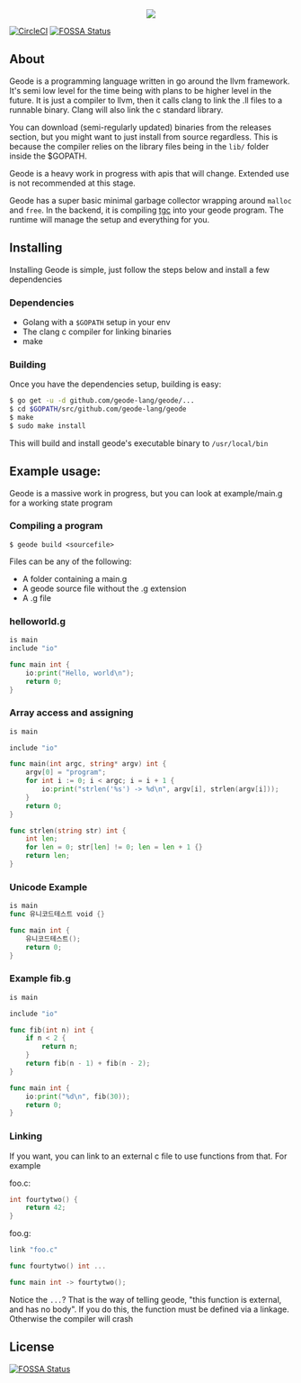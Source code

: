 <div style="text-align:center"><img src="https://s3-us-west-2.amazonaws.com/nickwanninger/geode/masthead.png"/></div>

[![CircleCI](https://circleci.com/gh/nickwanninger/geode/tree/master.svg?style=svg)](https://circleci.com/gh/nickwanninger/geode/tree/master)
[![FOSSA Status](https://app.fossa.io/api/projects/git%2Bgithub.com%2Fgeode-lang%2Fgeode.svg?type=shield)](https://app.fossa.io/projects/git%2Bgithub.com%2Fgeode-lang%2Fgeode?ref=badge_shield)

## About

Geode is a programming language written in go around the llvm framework.
It's semi low level for the time being with plans to be higher level in
the future. It is just a compiler to llvm, then it calls clang to link the
.ll files to a runnable binary. Clang will also link the c standard library.

You can download (semi-regularly updated) binaries from the releases section,
but you might want to just install from source regardless. This is because
the compiler relies on the library files being in the `lib/` folder inside
the $GOPATH.

Geode is a heavy work in progress with apis that will change. Extended use is
not recommended at this stage.

Geode has a super basic minimal garbage collector wrapping around `malloc` and `free`.
In the backend, it is compiling [tgc](https://github.com/orangeduck/tgc) into your geode program.
The runtime will manage the setup and everything for you.

## Installing

Installing Geode is simple, just follow the steps below and install a few dependencies

### Dependencies

- Golang with a `$GOPATH` setup in your env
- The clang c compiler for linking binaries
- make

### Building

Once you have the dependencies setup, building is easy:

```bash
$ go get -u -d github.com/geode-lang/geode/...
$ cd $GOPATH/src/github.com/geode-lang/geode
$ make
$ sudo make install
```

This will build and install geode's executable binary to `/usr/local/bin`

## Example usage:

Geode is a massive work in progress, but you can look at example/main.g for a working state program

### Compiling a program

```
$ geode build <sourcefile>
```

Files can be any of the following:

- A folder containing a main.g
- A geode source file without the .g extension
- A .g file

### helloworld.g

```go
is main
include "io"

func main int {
	io:print("Hello, world\n");
	return 0;
}
```

### Array access and assigning

```go
is main

include "io"

func main(int argc, string* argv) int {
	argv[0] = "program";
	for int i := 0; i < argc; i = i + 1 {
		io:print("strlen('%s') -> %d\n", argv[i], strlen(argv[i]));
	}
	return 0;
}

func strlen(string str) int {
	int len;
	for len = 0; str[len] != 0; len = len + 1 {}
	return len;
}
```

### Unicode Example

```go
is main
func 유니코드테스트 void {}

func main int {
	유니코드테스트();
	return 0;
}
```

### Example fib.g

```go
is main

include "io"

func fib(int n) int {
	if n < 2 {
		return n;
	}
	return fib(n - 1) + fib(n - 2);
}

func main int {
	io:print("%d\n", fib(30));
	return 0;
}
```

### Linking

If you want, you can link to an external c file to use functions from that. For example

foo.c:

```c
int fourtytwo() {
	return 42;
}
```

foo.g:

```go
link "foo.c"

func fourtytwo() int ...

func main int -> fourtytwo();
```

Notice the `...`? That is the way of telling geode, "this function is external, and has
no body". If you do this, the function must be defined via a linkage. Otherwise the compiler
will crash

## License

[![FOSSA Status](https://app.fossa.io/api/projects/git%2Bgithub.com%2Fgeode-lang%2Fgeode.svg?type=large)](https://app.fossa.io/projects/git%2Bgithub.com%2Fgeode-lang%2Fgeode?ref=badge_large)
